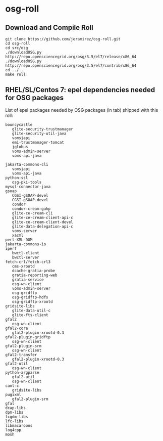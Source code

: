 osg-roll
========

Download and Compile Roll
-------------------------

```shell
git clone https://github.com/jeramirez/osg-roll.git
cd osg-roll
cd src/osg
./downloadOSG.py http://repo.opensciencegrid.org/osg/3.5/el7/release/x86_64
./downloadOSG.py http://repo.opensciencegrid.org/osg/3.5/el7/contrib/x86_64
cd ../..
make roll
```

RHEL/SL/Centos 7: epel dependencies needed for OSG packages
-----------------------------------------------------------

List of epel packages needed by OSG packages (in tab) shipped with this roll:

```shel
bouncycastle
   glite-security-trustmanager
   glite-security-util-java
   vomsjapi
   emi-trustmanager-tomcat
   jglobus
   voms-admin-server
   voms-api-java

jakarta-commons-cli
   vomsjapi
   voms-api-java
python-ssl
   osg-pki-tools
mysql-connector-java
gsoap
   CGSI-gSOAP-devel
   CGSI-gSOAP-devel
   condor
   condor-cream-gahp
   glite-ce-cream-cli
   glite-ce-cream-client-api-c
   glite-ce-cream-client-devel
   glite-data-delegation-api-c
   voms-server
   xacml
perl-XML-DOM
jakarta-commons-io
iperf
   bwctl-client
   bwctl-server
fetch-crl/fetch-crl3
   cms-xrootd
   dcache-gratia-probe
   gratia-reporting-web
   gratia-service
   osg-wn-client
   voms-admin-server
   osg-gridftp
   osg-gridftp-hdfs
   osg-gridftp-xrootd
gridsite-libs
   glite-data-util-c
   glite-fts-client
gfal2
   osg-wn-client
gfal2-core
   gfal2-plugin-xrootd-0.3
gfal2-plugin-gridftp
   osg-wn-client
gfal2-plugin-srm
   osg-wn-client
gfal2-transfer
   gfal2-plugin-xrootd-0.3
gfal2-util
   osg-wn-client
python-argparse
   gfal2-util
   osg-wn-client
canl-c
   gridsite-libs
pugixml
   gfal2-plugin-srm
gfal
dcap-libs
dpm-libs
lcgdm-libs
lfc-libs
libmacaroons
log4cpp
mosh
```


